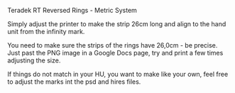 Teradek RT Reversed Rings - Metric System

Simply adjust the printer to make the strip 26cm long and align to the hand unit from the infinity mark. 

You need to make sure the strips of the rings have 26,0cm - be precise. Just past the PNG image in a Google Docs page, try and print a few times adjusting the size. 

If things do not match in your HU, you want to make like your own, feel free to adjust the marks int the psd and hires files.

